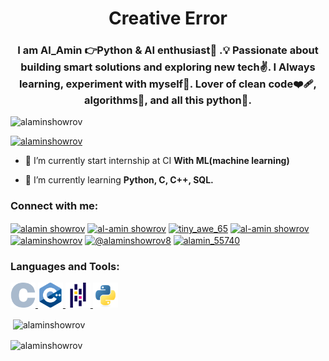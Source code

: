 <h1 align="center">Creative Error</h1>
<h3 align="center">I am Al_Amin 👉Python & AI enthusiast🤖 .💡 Passionate about building smart solutions and exploring new tech✌️. I Always learning, experiment with myself🤯. Lover of clean code❤️‍🩹, algorithms😬, and all this python🩻.</h3>

<p align="left"> <img src="https://komarev.com/ghpvc/?username=alaminshowrov&label=Profile%20views&color=5c00cc&style=plastic" alt="alaminshowrov" /> </p>

<p align="left"> <a href="https://github.com/ryo-ma/github-profile-trophy"><img src="https://github-profile-trophy.vercel.app/?username=alaminshowrov" alt="alaminshowrov" /></a> </p>

- 🔭 I’m currently start internship at CI **With ML(machine learning)**

- 🌱 I’m currently learning **Python, C, C++, SQL.**

<h3 align="left">Connect with me:</h3>
<p align="left">
<a href="https://linkedin.com/in/alamin showrov" target="blank"><img align="center" src="https://raw.githubusercontent.com/rahuldkjain/github-profile-readme-generator/master/src/images/icons/Social/linked-in-alt.svg" alt="alamin showrov" height="30" width="40" /></a>
<a href="https://kaggle.com/al-amin showrov" target="blank"><img align="center" src="https://raw.githubusercontent.com/rahuldkjain/github-profile-readme-generator/master/src/images/icons/Social/kaggle.svg" alt="al-amin showrov" height="30" width="40" /></a>
<a href="https://www.codechef.com/users/tiny_awe_65" target="blank"><img align="center" src="https://cdn.jsdelivr.net/npm/simple-icons@3.1.0/icons/codechef.svg" alt="tiny_awe_65" height="30" width="40" /></a>
<a href="https://www.hackerrank.com/al-amin showrov" target="blank"><img align="center" src="https://raw.githubusercontent.com/rahuldkjain/github-profile-readme-generator/master/src/images/icons/Social/hackerrank.svg" alt="al-amin showrov" height="30" width="40" /></a>
<a href="https://codeforces.com/profile/alaminshowrov" target="blank"><img align="center" src="https://raw.githubusercontent.com/rahuldkjain/github-profile-readme-generator/master/src/images/icons/Social/codeforces.svg" alt="alaminshowrov" height="30" width="40" /></a>
<a href="https://www.hackerearth.com/@alaminshowrov8" target="blank"><img align="center" src="https://raw.githubusercontent.com/rahuldkjain/github-profile-readme-generator/master/src/images/icons/Social/hackerearth.svg" alt="@alaminshowrov8" height="30" width="40" /></a>
<a href="https://discord.gg/alamin_55740" target="blank"><img align="center" src="https://raw.githubusercontent.com/rahuldkjain/github-profile-readme-generator/master/src/images/icons/Social/discord.svg" alt="alamin_55740" height="30" width="40" /></a>
</p>

<h3 align="left">Languages and Tools:</h3>
<p align="left"> <a href="https://www.cprogramming.com/" target="_blank" rel="noreferrer"> <img src="https://raw.githubusercontent.com/devicons/devicon/master/icons/c/c-original.svg" alt="c" width="40" height="40"/> </a> <a href="https://www.w3schools.com/cpp/" target="_blank" rel="noreferrer"> <img src="https://raw.githubusercontent.com/devicons/devicon/master/icons/cplusplus/cplusplus-original.svg" alt="cplusplus" width="40" height="40"/> </a> <a href="https://pandas.pydata.org/" target="_blank" rel="noreferrer"> <img src="https://raw.githubusercontent.com/devicons/devicon/2ae2a900d2f041da66e950e4d48052658d850630/icons/pandas/pandas-original.svg" alt="pandas" width="40" height="40"/> </a> <a href="https://www.python.org" target="_blank" rel="noreferrer"> <img src="https://raw.githubusercontent.com/devicons/devicon/master/icons/python/python-original.svg" alt="python" width="40" height="40"/> </a> </p>

<p>&nbsp;<img align="center" src="https://github-readme-stats.vercel.app/api?username=alaminshowrov&show_icons=true&theme=dark&title_color=f5f1c6&text_color=c7ca02&bg_color=000000&locale=en" alt="alaminshowrov" /></p>

<p><img align="center" src="https://github-readme-streak-stats.herokuapp.com/?user=alaminshowrov&theme=dark" alt="alaminshowrov" /></p>
